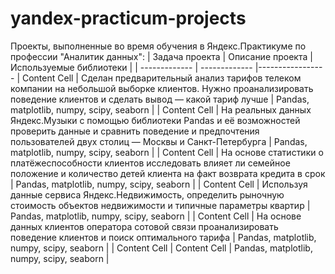 # yandex-practicum-projects
Проекты, выполненные во время обучения в Яндекс.Практикуме по профессии "Аналитик данных":
| Задача проекта  | Описание проекта | Используемые библиотеки |
| ------------- | ------------- |-----------------
| Content Cell  | Сделан предварительный анализ тарифов телеком компании на небольшой выборке клиентов. Нужно проанализировать поведение клиентов и сделать вывод — какой тариф лучше  | Pandas, matplotlib, numpy, scipy, seaborn  |
| Content Cell  | На реальных данных Яндекс.Музыки c помощью библиотеки Pandas и её возможностей проверить данные и сравнить поведение и предпочтения пользователей двух столиц — Москвы и Санкт-Петербурга  | Pandas, matplotlib, numpy, scipy, seaborn  |
| Content Cell  | На основе статистики о платёжеспособности клиентов исследовать влияет ли семейное положение и количество детей клиента на факт возврата кредита в срок  | Pandas, matplotlib, numpy, scipy, seaborn  |
| Content Cell  | Используя данные сервиса Яндекс.Недвижимость, определить рыночную стоимость объектов недвижимости и типичные параметры квартир  | Pandas, matplotlib, numpy, scipy, seaborn  |
| Content Cell  | На основе данных клиентов оператора сотовой связи проанализировать поведение клиентов и поиск оптимального тарифа  | Pandas, matplotlib, numpy, scipy, seaborn  |
| Content Cell  | Content Cell  | Pandas, matplotlib, numpy, scipy, seaborn  |

